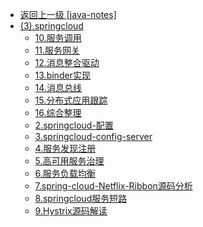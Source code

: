 - [返回上一级 [java-notes]](java-notes/)
- [(3).springcloud](java-notes/(3).springcloud/)
  - [10.服务调用](java-notes/(3).springcloud/10.服务调用.md)
  - [11.服务网关](java-notes/(3).springcloud/11.服务网关.md)
  - [12.消息整合驱动](java-notes/(3).springcloud/12.消息整合驱动.md)
  - [13.binder实现](java-notes/(3).springcloud/13.binder实现.md)
  - [14.消息总线](java-notes/(3).springcloud/14.消息总线.md)
  - [15.分布式应用跟踪](java-notes/(3).springcloud/15.分布式应用跟踪.md)
  - [16.综合整理](java-notes/(3).springcloud/16.综合整理.md)
  - [2.springcloud-配置](java-notes/(3).springcloud/2.springcloud-配置.md)
  - [3.springcloud-config-server](java-notes/(3).springcloud/3.springcloud-config-server.md)
  - [4.服务发现注册](java-notes/(3).springcloud/4.服务发现注册.md)
  - [5.高可用服务治理](java-notes/(3).springcloud/5.高可用服务治理.md)
  - [6.服务负载均衡](java-notes/(3).springcloud/6.服务负载均衡.md)
  - [7.spring-cloud-Netflix-Ribbon源码分析](java-notes/(3).springcloud/7.spring-cloud-Netflix-Ribbon源码分析.md)
  - [8.springcloud服务短路](java-notes/(3).springcloud/8.springcloud服务短路.md)
  - [9.Hystrix源码解读](java-notes/(3).springcloud/9.Hystrix源码解读.md)

